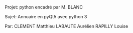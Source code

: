 Projet: python encadré par M. BLANC

Sujet: Annuaire en pyQt5 avec python 3

Par: CLEMENT Matthieu
	 LABAUTE Aurélien
	 RAPILLY Louise

